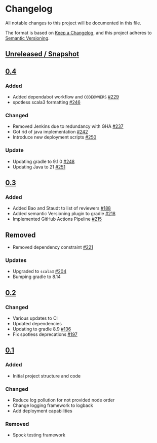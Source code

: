# Changelog
All notable changes to this project will be documented in this file.

The format is based on [Keep a Changelog](https://keepachangelog.com/en/1.0.0/),
and this project adheres to [Semantic Versioning](https://semver.org/spec/v2.0.0.html).

## [Unreleased / Snapshot]


## [0.4]

### Added
- Added dependabot workflow and `CODEOWNERS` [#229](https://github.com/ie3-institute/powerflow/issues/229)
- spotless scala3 formatting [#246](https://github.com/ie3-institute/powerflow/issues/246)

### Changed
- Removed Jenkins due to redundancy with GHA [#237](https://github.com/ie3-institute/powerflow/issues/237)
- Got rid of java implementation [#242](https://github.com/ie3-institute/powerflow/issues/242)
- Introduce new deployment scripts [#250](https://github.com/ie3-institute/powerflow/issues/250)

### Update
- Updating gradle to 9.1.0 [#248](https://github.com/ie3-institute/powerflow/issues/248)
- Updating Java to 21 [#251](https://github.com/ie3-institute/powerflow/issues/251)

## [0.3]

### Added
- Added Bao and Staudt to list of reviewers [#188](https://github.com/ie3-institute/powerflow/issues/188)
- Added semantic Versioning plugin to gradle [#218](https://github.com/ie3-institute/powerflow/issues/218)
- Implemented GitHub Actions Pipeline [#215](https://github.com/ie3-institute/powerflow/issues/215)

## Removed
- Removed dependency constraint [#221](https://github.com/ie3-institute/powerflow/issues/221)

### Updates
- Upgraded to `scala3` [#204](https://github.com/ie3-institute/powerflow/issues/204)
- Bumping gradle to 8.14

## [0.2]

### Changed
- Various updates to CI
- Updated dependencies
- Updating to gradle 8.9 [#136](https://github.com/ie3-institute/powerflow/issues/136)
- Fix spotless deprecations [#197](https://github.com/ie3-institute/powerflow/issues/197)

## [0.1]
### Added
- Initial project structure and code

### Changed
- Reduce log pollution for not provided node order
- Change logging framework to logback
- Add deployment capabilities

### Removed
- Spock testing framework

[Unreleased / Snapshot]: https://github.com/ie3-institute/powerflow/compare/0.4...HEAD
[0.4]: https://github.com/ie3-institute/powerflow/compare/0.3...0.4
[0.3]: https://github.com/ie3-institute/powerflow/compare/0.2...0.3
[0.2]: https://github.com/ie3-institute/powerflow/compare/0.1...0.2
[0.1]: https://github.com/ie3-institute/powerflow/releases/tag/0.1
